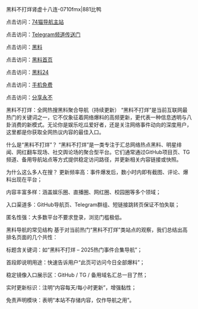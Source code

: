 黑料不打烊肾虚十八连-0710fmx|881比鸭

点击访问：<a href="https://74mao.com/">74猫导航主站</a>

点击访问：<a href="https://74mao.com/">Telegram频道传送门</a>

点击访问：<a href="https://heiliao3gvg9x.pages.dev">黑料</a>

点击访问：<a href="https://heiliaoxfe5rb.pages.dev">黑料首页</a>

点击访问：<a href="https://heiliaoubleqx.pages.dev">黑料24</a>

点击访问：<a href="https://heiliao5s28gk.pages.dev ">手机免费</a>

点击访问：<a href="https://heiliaoxrq8i9.pages.dev">分享永不</a>


黑料不打烊：全网热搜黑料聚合导航（持续更新）
“黑料不打烊”是当前互联网最热门的关键词之一，它不仅象征着网络爆料的高频更新，更代表一种信息透明与八卦消费的新模式。无论你是娱乐吃瓜爱好者，还是关注网络事件动向的深度用户，这里都是你获取全网热议内容的最佳入口。

什么是“黑料不打烊”？
“黑料不打烊”是一类专注于汇总网络热点黑料、明星绯闻、网红翻车现场、社交舆论场的聚合型平台。它们通常通过GitHub项目页、TG频道、备用导航站点等方式提供稳定访问路径，并更新相关内容链接或快照。

为什么这么多人在搜？
更新频率高：事件爆发后，数小时内即有截图、评论、爆料出现在平台；

内容丰富多样：涵盖娱乐圈、直播圈、网红圈、校园圈等多个领域；

入口渠道多：GitHub导航页、Telegram群组、短链接跳转页保证不怕失联；

匿名性强：大多数平台不要求登录，浏览门槛极低。

黑料导航的常见结构
基于对当前热门“黑料不打烊”类站点的观察，我们总结出高排名页面的几个共性：

标题含关键词：如“黑料不打烊 – 2025热门事件合集导航”；

首段即说明用途：快速告诉用户“此页可访问今日全部爆料”；

稳定镜像入口展示区：GitHub / TG / 备用域名汇总一目了然；

实时更新标识：注明“内容每天/每小时更新”，增强黏性；

免责声明模块：表明“本站不存储内容，仅作导航之用”。


<span style="display:none;">[Canonical link](https://github.com/CGV0710/CGV0710-15)</span>
